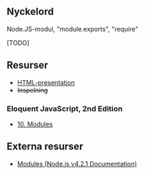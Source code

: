 ## Nyckelord

Node.JS-modul, "module.exports", "require"

[TODO]

## Resurser
- [HTML-presentation](https://rawgit.com/1dv021/syllabus/master/presentationer/07/index.html#)
- <del>Inspelning</del>

### Eloquent JavaScript, 2nd Edition 

- [10. Modules](http://eloquentjavascript.net/10_modules.html)


## Externa resurser

- [Modules (Node.js v4.2.1 Documentation)](https://nodejs.org/api/modules.html)
